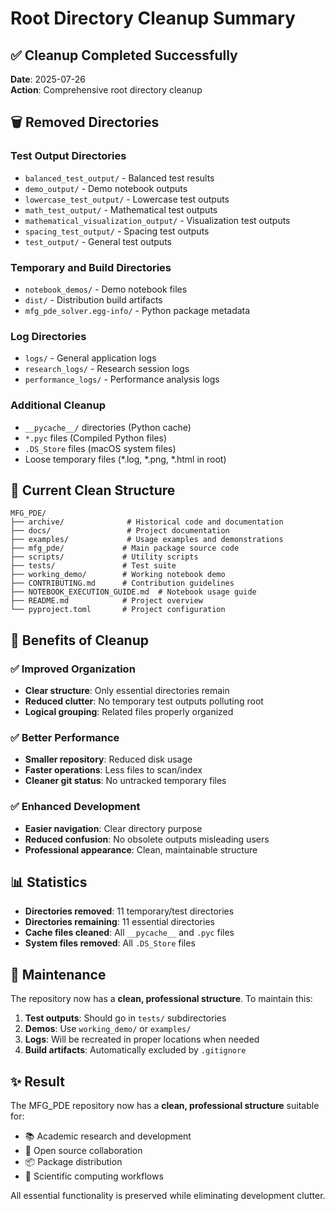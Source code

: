 # Root Directory Cleanup Summary

## ✅ Cleanup Completed Successfully

**Date**: 2025-07-26  
**Action**: Comprehensive root directory cleanup  

## 🗑️ Removed Directories

### Test Output Directories
- `balanced_test_output/` - Balanced test results
- `demo_output/` - Demo notebook outputs  
- `lowercase_test_output/` - Lowercase test outputs
- `math_test_output/` - Mathematical test outputs
- `mathematical_visualization_output/` - Visualization test outputs
- `spacing_test_output/` - Spacing test outputs
- `test_output/` - General test outputs

### Temporary and Build Directories
- `notebook_demos/` - Demo notebook files
- `dist/` - Distribution build artifacts
- `mfg_pde_solver.egg-info/` - Python package metadata

### Log Directories
- `logs/` - General application logs
- `research_logs/` - Research session logs  
- `performance_logs/` - Performance analysis logs

### Additional Cleanup
- `__pycache__/` directories (Python cache)
- `*.pyc` files (Compiled Python files)
- `.DS_Store` files (macOS system files)
- Loose temporary files (*.log, *.png, *.html in root)

## 📁 Current Clean Structure

```
MFG_PDE/
├── archive/              # Historical code and documentation
├── docs/                 # Project documentation
├── examples/             # Usage examples and demonstrations
├── mfg_pde/             # Main package source code
├── scripts/             # Utility scripts
├── tests/               # Test suite
├── working_demo/        # Working notebook demo
├── CONTRIBUTING.md      # Contribution guidelines
├── NOTEBOOK_EXECUTION_GUIDE.md  # Notebook usage guide
├── README.md            # Project overview
└── pyproject.toml       # Project configuration
```

## 🎯 Benefits of Cleanup

### ✅ Improved Organization
- **Clear structure**: Only essential directories remain
- **Reduced clutter**: No temporary test outputs polluting root
- **Logical grouping**: Related files properly organized

### ✅ Better Performance  
- **Smaller repository**: Reduced disk usage
- **Faster operations**: Less files to scan/index
- **Cleaner git status**: No untracked temporary files

### ✅ Enhanced Development
- **Easier navigation**: Clear directory purpose
- **Reduced confusion**: No obsolete outputs misleading users
- **Professional appearance**: Clean, maintainable structure

## 📊 Statistics

- **Directories removed**: 11 temporary/test directories
- **Directories remaining**: 11 essential directories  
- **Cache files cleaned**: All `__pycache__` and `.pyc` files
- **System files removed**: All `.DS_Store` files

## 🔄 Maintenance

The repository now has a **clean, professional structure**. To maintain this:

1. **Test outputs**: Should go in `tests/` subdirectories
2. **Demos**: Use `working_demo/` or `examples/` 
3. **Logs**: Will be recreated in proper locations when needed
4. **Build artifacts**: Automatically excluded by `.gitignore`

## ✨ Result

The MFG_PDE repository now has a **clean, professional structure** suitable for:
- 📚 Academic research and development
- 🤝 Open source collaboration  
- 📦 Package distribution
- 🔬 Scientific computing workflows

All essential functionality is preserved while eliminating development clutter.
